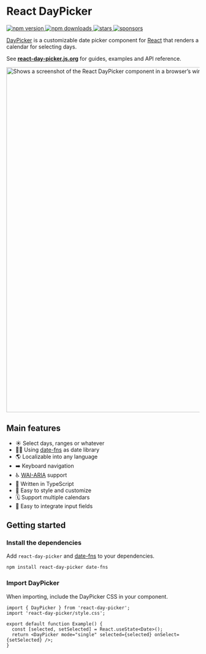 # React DayPicker

<a href="https://www.npmjs.com/package/react-day-picker">
  <img src="https://img.shields.io/npm/v/react-day-picker.svg?style=flat-square" alt="npm version"/>
</a> <a href="http://npm-stat.com/charts.html?package=react-day-picker">
  <img src="https://img.shields.io/npm/dm/react-day-picker.svg?style=flat-square" alt="npm downloads"/>
</a> <a href="https://github.com/gpbl/react-day-picker/stargazers">
<img src="https://img.shields.io/github/stars/gpbl/react-day-picker?style=flat-square" alt="stars"/>
</a> <a href="https://github.com/sponsors/gpbl">
  <img src="https://img.shields.io/github/sponsors/gpbl?style=flat-square" alt="sponsors"/>
</a>

[DayPicker](http://react-day-picker.js.org) is a customizable date picker component for [React](https://reactjs.org) that renders a calendar for selecting days.

See **[react-day-picker.js.org](http://react-day-picker.js.org)** for guides, examples and API reference.

<a href="http://react-day-picker.js.org">
  <picture>
    <source media="(prefers-color-scheme: dark)" srcSet="https://user-images.githubusercontent.com/120693/188241991-19d0e8a1-230a-48c8-8477-3c90d4e36197.png"/>
    <source media="(prefers-color-scheme: light)" srcSet="https://user-images.githubusercontent.com/120693/188238076-311ec6d1-503d-4c21-8ffe-d89faa60e40f.png"/>
    <img alt="Shows a screenshot of the React DayPicker component in a browser’s window." width="900" />
  </picture>
</a>

## Main features

- ☀️ Select days, ranges or whatever
- 🧘‍♀️ Using [date-fns](http://date-fns.org) as date library
- 🌎 Localizable into any language
- ➡️ Keyboard navigation
- ♿️ [WAI-ARIA](https://developer.mozilla.org/en-US/docs/Web/Accessibility/ARIA) support
- 🤖 Written in TypeScript
- 🎨 Easy to style and customize
- 🗓 Support multiple calendars
- 📄 Easy to integrate input fields

## Getting started

### Install the dependencies

Add `react-day-picker` and [date-fns](https://date-fns.org) to your dependencies.

```sh npm2yarn
npm install react-day-picker date-fns
```

### Import DayPicker

When importing, include the DayPicker CSS in your component.

```tsx
import { DayPicker } from 'react-day-picker';
import 'react-day-picker/style.css';

export default function Example() {
  const [selected, setSelected] = React.useState<Date>();
  return <DayPicker mode="single" selected={selected} onSelect={setSelected} />;
}
```
